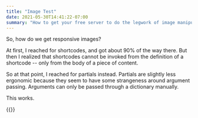 ```yaml
---
title: "Image Test"
date: 2021-05-30T14:41:22-07:00
summary: "How to get your free server to do the legwork of image manipulation."
---
```


<!-- {{<check-resources>}} -->

So, how do we get responsive images?

At first, I reached for shortcodes, and got about 90% of the way there. But then I realized that shortcodes cannot be invoked from the definition of a shortcode -- only from the body of a piece of content.

So at that point, I reached for partials instead. Partials are slightly less ergonomic because they seem to have some strangeness around argument passing. Arguments can only be passed through a dictionary manually.

This works.

{{<responsive-image  src="cactus_flower" sizes="(min-width: 1400px) 1400px, 92vw">}}
